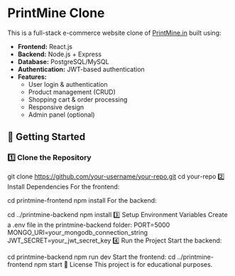 # PrintMine Clone

This is a full-stack e-commerce website clone of [PrintMine.in](https://printmine.in) built using:

- **Frontend:** React.js
- **Backend:** Node.js + Express
- **Database:** PostgreSQL/MySQL
- **Authentication:** JWT-based authentication
- **Features:**
  - User login & authentication
  - Product management (CRUD)
  - Shopping cart & order processing
  - Responsive design
  - Admin panel (optional)

## 🚀 Getting Started

### 1️⃣ Clone the Repository

git clone https://github.com/your-username/your-repo.git
cd your-repo
2️⃣ Install Dependencies
For the frontend:

cd printmine-frontend
npm install
For the backend:

cd ../printmine-backend
npm install
3️⃣ Setup Environment Variables
Create a .env file in the printmine-backend folder:
PORT=5000
MONGO_URI=your_mongodb_connection_string
JWT_SECRET=your_jwt_secret_key
4️⃣ Run the Project
Start the backend:

cd printmine-backend
npm run dev
Start the frontend:
cd ../printmine-frontend
npm start
📜 License
This project is for educational purposes.





